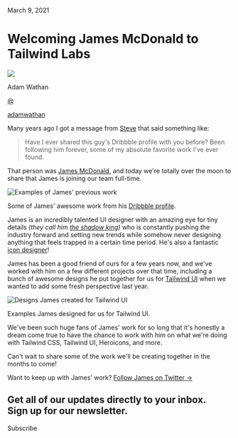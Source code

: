 <!--$-->

<!--/$-->

March 9, 2021

# Welcoming James McDonald to Tailwind Labs

![](/_next/image?url=%2F_next%2Fstatic%2Fmedia%2Fadamwathan.f69b0b90.jpg\&w=96\&q=75)

Adam Wathan

[@](https://twitter.com/adamwathan)

<!-- -->

[adamwathan](https://twitter.com/adamwathan)

Many years ago I got a message from [Steve](https://twitter.com/steveschoger) that said something like:

> Have I ever shared this guy's Dribbble profile with you before? Been following him forever, some of my absolute favorite work I've ever found.

That person was [James McDonald](https://dribbble.com/james), and today we're totally over the moon to share that James is joining our team full-time.

![Examples of James' previous work](/_next/image?url=%2F_next%2Fstatic%2Fmedia%2Fjames-work.4027b1ff.jpg\&w=3840\&q=75)

Some of James' awesome work from his [Dribbble profile](https://dribbble.com/james).

James is an incredibly talented UI designer with an amazing eye for tiny details *(they call him [the shadow king](https://dribbble.com/shots/3985645-Newsletter-Sign-Up))* who is constantly pushing the industry forward and setting new trends while somehow never designing anything that feels trapped in a certain time period. He's also a fantastic [icon designer](https://dribbble.com/shots/14568974-)!

James has been a good friend of ours for a few years now, and we've worked with him on a few different projects over that time, including a bunch of awesome designs he put together for us for [Tailwind UI](https://tailwindui.com/) when we wanted to add some fresh perspective last year.

![Designs James created for Tailwind UI](/_next/image?url=%2F_next%2Fstatic%2Fmedia%2Ftailwindui-work.5b291081.jpg\&w=3840\&q=75)

Examples James designed for us for Tailwind UI.

We've been such huge fans of James' work for so long that it's honestly a dream come true to have the chance to work with him on what we're doing with Tailwind CSS, Tailwind UI, Heroicons, and more.

Can't wait to share some of the work we'll be creating together in the months to come!

Want to keep up with James' work? [Follow James on Twitter →](https://twitter.com/jamesm)

Get all of our updates directly to your inbox.\
Sign up for our newsletter.
---------------------------

Subscribe

<!--$-->

<!--/$-->
